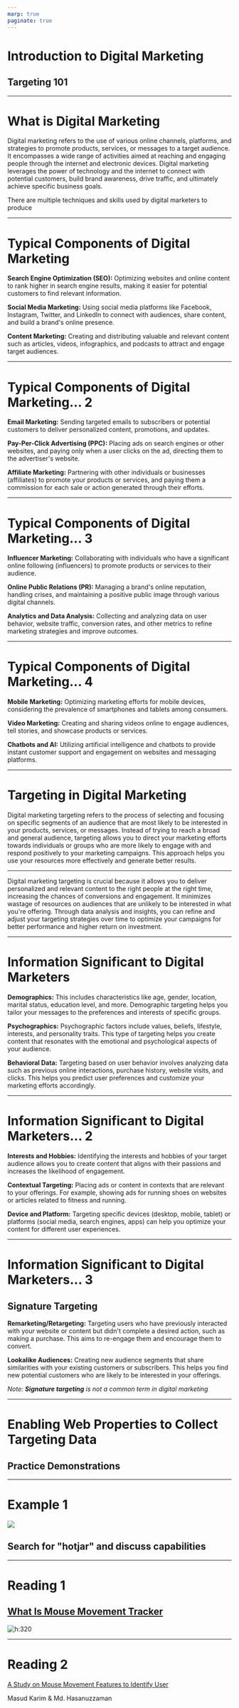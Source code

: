 ```yaml
---
marp: true
paginate: true
---
```


# Introduction to Digital Marketing

## Targeting 101

---

# What is Digital Marketing

Digital marketing refers to the use of various online channels, platforms, and strategies to promote products, services, or messages to a target audience. It encompasses a wide range of activities aimed at reaching and engaging people through the internet and electronic devices. Digital marketing leverages the power of technology and the internet to connect with potential customers, build brand awareness, drive traffic, and ultimately achieve specific business goals.

There are multiple techniques and skills used by digital marketers to produce

---

# Typical Components of Digital Marketing

**Search Engine Optimization (SEO):** Optimizing websites and online content to rank higher in search engine results, making it easier for potential customers to find relevant information.

**Social Media Marketing:** Using social media platforms like Facebook, Instagram, Twitter, and LinkedIn to connect with audiences, share content, and build a brand's online presence.

**Content Marketing:** Creating and distributing valuable and relevant content such as articles, videos, infographics, and podcasts to attract and engage target audiences.

---

# Typical Components of Digital Marketing... 2

**Email Marketing:** Sending targeted emails to subscribers or potential customers to deliver personalized content, promotions, and updates.

**Pay-Per-Click Advertising (PPC):** Placing ads on search engines or other websites, and paying only when a user clicks on the ad, directing them to the advertiser's website.

**Affiliate Marketing:** Partnering with other individuals or businesses (affiliates) to promote your products or services, and paying them a commission for each sale or action generated through their efforts.

---

# Typical Components of Digital Marketing... 3

**Influencer Marketing:** Collaborating with individuals who have a significant online following (influencers) to promote products or services to their audience.

**Online Public Relations (PR):** Managing a brand's online reputation, handling crises, and maintaining a positive public image through various digital channels.

**Analytics and Data Analysis:** Collecting and analyzing data on user behavior, website traffic, conversion rates, and other metrics to refine marketing strategies and improve outcomes.

---

# Typical Components of Digital Marketing... 4

**Mobile Marketing:** Optimizing marketing efforts for mobile devices, considering the prevalence of smartphones and tablets among consumers.

**Video Marketing:** Creating and sharing videos online to engage audiences, tell stories, and showcase products or services.

**Chatbots and AI:** Utilizing artificial intelligence and chatbots to provide instant customer support and engagement on websites and messaging platforms.

---

# Targeting in Digital Marketing

Digital marketing targeting refers to the process of selecting and focusing on specific segments of an audience that are most likely to be interested in your products, services, or messages. Instead of trying to reach a broad and general audience, targeting allows you to direct your marketing efforts towards individuals or groups who are more likely to engage with and respond positively to your marketing campaigns. This approach helps you use your resources more effectively and generate better results.

---

Digital marketing targeting is crucial because it allows you to deliver personalized and relevant content to the right people at the right time, increasing the chances of conversions and engagement. It minimizes wastage of resources on audiences that are unlikely to be interested in what you're offering. Through data analysis and insights, you can refine and adjust your targeting strategies over time to optimize your campaigns for better performance and higher return on investment.


---

# Information Significant to Digital Marketers

**Demographics:** This includes characteristics like age, gender, location, marital status, education level, and more. Demographic targeting helps you tailor your messages to the preferences and interests of specific groups.

**Psychographics:** Psychographic factors include values, beliefs, lifestyle, interests, and personality traits. This type of targeting helps you create content that resonates with the emotional and psychological aspects of your audience.

**Behavioral Data:** Targeting based on user behavior involves analyzing data such as previous online interactions, purchase history, website visits, and clicks. This helps you predict user preferences and customize your marketing efforts accordingly.

---

# Information Significant to Digital Marketers... 2

**Interests and Hobbies:** Identifying the interests and hobbies of your target audience allows you to create content that aligns with their passions and increases the likelihood of engagement.

**Contextual Targeting:** Placing ads or content in contexts that are relevant to your offerings. For example, showing ads for running shoes on websites or articles related to fitness and running.

**Device and Platform:** Targeting specific devices (desktop, mobile, tablet) or platforms (social media, search engines, apps) can help you optimize your content for different user experiences.

---

# Information Significant to Digital Marketers... 3

## Signature Targeting

**Remarketing/Retargeting:** Targeting users who have previously interacted with your website or content but didn't complete a desired action, such as making a purchase. This aims to re-engage them and encourage them to convert.

**Lookalike Audiences:** Creating new audience segments that share similarities with your existing customers or subscribers. This helps you find new potential customers who are likely to be interested in your offerings.

*Note:* ***Signature targeting*** *is not a common term in digital marketing*

---

# Enabling Web Properties to Collect Targeting Data

## Practice Demonstrations

---

# Example 1

![](img/hotjar.webp)

## Search for "hotjar" and discuss capabilities

---

# Reading 1

## [What Is Mouse Movement Tracker](https://www.plerdy.com/blog/mouse-movement-tracker/)

![h:320](img/plerdy-session-replay.jpeg)

---

# Reading 2

[A Study on Mouse Movement Features to Identify User](http://dx.doi.org/10.31364/SCIRJ/v8.i4.2020.P0420766)

Masud Karim & Md. Hasanuzzaman

